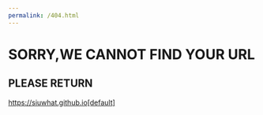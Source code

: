 ```yaml
---
permalink: /404.html
---
```


# SORRY,WE CANNOT FIND YOUR URL


## PLEASE RETURN 

https://siuwhat.github.io[default]

